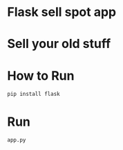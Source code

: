 # Flask sell spot app
# Sell your old stuff

# How to Run

```
pip install flask
```

# Run
```
app.py
```
